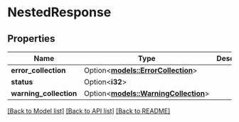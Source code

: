 # NestedResponse

## Properties

Name | Type | Description | Notes
------------ | ------------- | ------------- | -------------
**error_collection** | Option<[**models::ErrorCollection**](ErrorCollection.md)> |  | [optional]
**status** | Option<**i32**> |  | [optional]
**warning_collection** | Option<[**models::WarningCollection**](WarningCollection.md)> |  | [optional]

[[Back to Model list]](../README.md#documentation-for-models) [[Back to API list]](../README.md#documentation-for-api-endpoints) [[Back to README]](../README.md)


